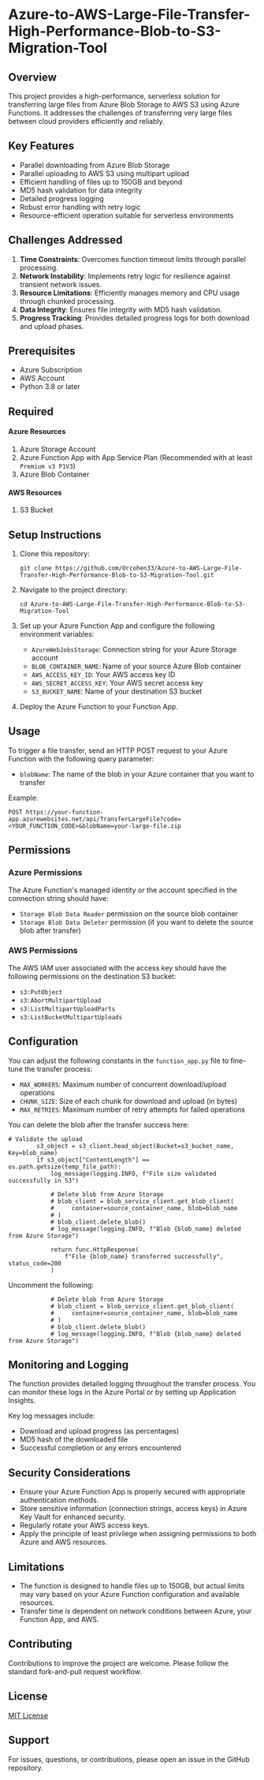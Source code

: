 # Azure-to-AWS-Large-File-Transfer-High-Performance-Blob-to-S3-Migration-Tool

## Overview

This project provides a high-performance, serverless solution for transferring large files from Azure Blob Storage to AWS S3 using Azure Functions. It addresses the challenges of transferring very large files between cloud providers efficiently and reliably.

## Key Features

- Parallel downloading from Azure Blob Storage
- Parallel uploading to AWS S3 using multipart upload
- Efficient handling of files up to 150GB and beyond
- MD5 hash validation for data integrity
- Detailed progress logging
- Robust error handling with retry logic
- Resource-efficient operation suitable for serverless environments

## Challenges Addressed

1. **Time Constraints**: Overcomes function timeout limits through parallel processing.
2. **Network Instability**: Implements retry logic for resilience against transient network issues.
3. **Resource Limitations**: Efficiently manages memory and CPU usage through chunked processing.
4. **Data Integrity**: Ensures file integrity with MD5 hash validation.
5. **Progress Tracking**: Provides detailed progress logs for both download and upload phases.

## Prerequisites

- Azure Subscription
- AWS Account
- Python 3.8 or later

## Required 

#### Azure Resources
1. Azure Storage Account
2. Azure Function App with App Service Plan (Recommended with at least `Premium v3 P1V3`)
3. Azure Blob Container

#### AWS Resources
1. S3 Bucket

## Setup Instructions

1. Clone this repository:
   ```
   git clone https://github.com/Orcohen33/Azure-to-AWS-Large-File-Transfer-High-Performance-Blob-to-S3-Migration-Tool.git
   ```

2. Navigate to the project directory:
   ```
   cd Azure-to-AWS-Large-File-Transfer-High-Performance-Blob-to-S3-Migration-Tool
   ```

3. Set up your Azure Function App and configure the following environment variables:
   - `AzureWebJobsStorage`: Connection string for your Azure Storage account
   - `BLOB_CONTAINER_NAME`: Name of your source Azure Blob container
   - `AWS_ACCESS_KEY_ID`: Your AWS access key ID
   - `AWS_SECRET_ACCESS_KEY`: Your AWS secret access key
   - `S3_BUCKET_NAME`: Name of your destination S3 bucket

4. Deploy the Azure Function to your Function App.

## Usage

To trigger a file transfer, send an HTTP POST request to your Azure Function with the following query parameter:

- `blobName`: The name of the blob in your Azure container that you want to transfer

Example:
```
POST https://your-function-app.azurewebsites.net/api/TransferLargeFile?code=<YOUR_FUNCTION_CODE>&blobName=your-large-file.zip
```

## Permissions

### Azure Permissions

The Azure Function's managed identity or the account specified in the connection string should have:
- `Storage Blob Data Reader` permission on the source blob container
- `Storage Blob Data Deleter` permission (if you want to delete the source blob after transfer)

### AWS Permissions

The AWS IAM user associated with the access key should have the following permissions on the destination S3 bucket:
- `s3:PutObject`
- `s3:AbortMultipartUpload`
- `s3:ListMultipartUploadParts`
- `s3:ListBucketMultipartUploads`

## Configuration

You can adjust the following constants in the `function_app.py` file to fine-tune the transfer process:

- `MAX_WORKERS`: Maximum number of concurrent download/upload operations
- `CHUNK_SIZE`: Size of each chunk for download and upload (in bytes)
- `MAX_RETRIES`: Maximum number of retry attempts for failed operations

You can delete the blob after the transfer success here:
```
# Validate the upload
        s3_object = s3_client.head_object(Bucket=s3_bucket_name, Key=blob_name)
        if s3_object["ContentLength"] == os.path.getsize(temp_file_path):
            log_message(logging.INFO, f"File size validated successfully in S3")

            # Delete blob from Azure Storage
            # blob_client = blob_service_client.get_blob_client(
            #     container=source_container_name, blob=blob_name
            # )
            # blob_client.delete_blob()
            # log_message(logging.INFO, f"Blob {blob_name} deleted from Azure Storage")

            return func.HttpResponse(
                f"File {blob_name} transferred successfully", status_code=200
            )
```

Uncomment the following:
```
            # Delete blob from Azure Storage
            # blob_client = blob_service_client.get_blob_client(
            #     container=source_container_name, blob=blob_name
            # )
            # blob_client.delete_blob()
            # log_message(logging.INFO, f"Blob {blob_name} deleted from Azure Storage")
```

## Monitoring and Logging

The function provides detailed logging throughout the transfer process. You can monitor these logs in the Azure Portal or by setting up Application Insights.

Key log messages include:
- Download and upload progress (as percentages)
- MD5 hash of the downloaded file
- Successful completion or any errors encountered

## Security Considerations

- Ensure your Azure Function App is properly secured with appropriate authentication methods.
- Store sensitive information (connection strings, access keys) in Azure Key Vault for enhanced security.
- Regularly rotate your AWS access keys.
- Apply the principle of least privilege when assigning permissions to both Azure and AWS resources.

## Limitations

- The function is designed to handle files up to 150GB, but actual limits may vary based on your Azure Function configuration and available resources.
- Transfer time is dependent on network conditions between Azure, your Function App, and AWS.

## Contributing

Contributions to improve the project are welcome. Please follow the standard fork-and-pull request workflow.

## License

[MIT License](LICENSE)

## Support

For issues, questions, or contributions, please open an issue in the GitHub repository.
